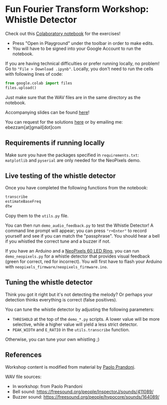 # Fun Fourier Transform Workshop: Whistle Detector

Check out this [Colaboratory notebook](https://colab.research.google.com/drive/1wEKM7zLxhBYGloXkbbagNMRmYyjXWHzN) for the exercises!
- Press "Open in Playground" under the toolbar in order to make edits.
- You will have to be signed into your Google Account to run the notebook.

If you are having technical difficulties or prefer running locally, no problem!
Go to `"File > Download .ipynb"`. Locally, you don't need to run the cells with following 
lines of code:
```python
from google.colab import files
files.upload()
```
Just make sure that the WAV files are in the same directory as the notebook.

Accompanying slides can be found [here](https://docs.google.com/presentation/d/1ffcKawVvajIQkwZren9lByPTOZ6NsWaINB1XzMTDVgk/edit?usp=sharing)!

You can request for the solutions [here](https://colab.research.google.com/drive/1wEtgSBNuE_JKU_9OKmZIha-8HztgWdlL#scrollTo=GWbrFvTp70_f)
or by emailing me: ebezzam[at]gmail[dot]com

## Requirements if running locally

Make sure you have the packages specified in `requirements.txt`:
`matplotlib` and `pyserial` are only needed for the NeoPixels demo.

## Live testing of the whistle detector

Once you have completed the following functions from the notebook:
```python
transcribe
estimateBaseFreq
dtw
```

Copy them to the `utils.py` file.

You can then run `demo_audio_feedback.py` to test the Whistle Detector!
A command line prompt will appear; you can press `"r+Enter"` to record
yourself and see if you can match the "passphrase".
You should hear a bell if you whistled the correct tune and a buzzer if not.

If you have an Arduino and a [NeoPixels 60 LED Ring](https://www.adafruit.com/product/2874), 
you can run `demo_neopixels.py` for a whistle detector that provides visual
feedback (green for correct, red for incorrect). You will first have to flash
your Arduino with `neopixels_firmware/neopixels_firmware.ino`.

## Tuning the whistle detector

Think you got it right but it's not detecting the melody? Or perhaps your 
detection thinks everything is correct (false positives). 

You can tune the whistle detector by adjusting the following parameters:
- `THRESHOLD` at the top of the `demo_*.py` scripts. A lower value will be
more selective, while a higher value will yield a less strict detector.
- `PEAK_WIDTH` and `E_RATIO` in the `utils.transcribe` function.

Otherwise, you can tune your own whistling ;)

## References

Workshop content is modified from material by [Paolo Prandoni](https://github.com/prandoni).

WAV file sources:
- In workshop: from Paolo Prandoni
- Bell sound: https://freesound.org/people/InspectorJ/sounds/411089/
- Buzzer sound: https://freesound.org/people/hypocore/sounds/164089/